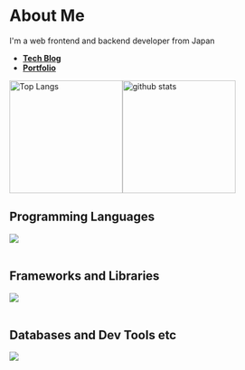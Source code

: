 # About Me
I'm a web frontend and backend developer from Japan

- [**Tech Blog**](https://errorda2.vercel.app/)
- [**Portfolio**](https://github.com/nachi739/Errorda2)

<div style="display: flex; justify-content: space-between; align-items: center;">
  <img alt="Top Langs" style="flex: 1; height: 200px;" src="https://github-readme-stats.vercel.app/api/top-langs/?username=nachi739&langs_count=6&layout=compact&count_private=true&show_icons=true&theme=dount" />         
  <img alt="github stats" style="flex: 2; height: 200px" src="https://github-readme-stats.vercel.app/api?username=nachi739&count_private=true&show_icons=true&show_icons=true&theme=compact" />
</div>

## Programming Languages

<img src="https://skillicons.dev/icons?i=js,typescript,java,php,bash,html,css" /> <br /><br />

## Frameworks and Libraries

<img src="https://skillicons.dev/icons?i=react,next,nodejs,tailwind,bootstrap" /> <br /><br />

## Databases and Dev Tools etc

<img src="https://skillicons.dev/icons?i=mysql,postgresql,aws,linux,docker,npm,yarn,github,git,vscode" /> <br /><br />
